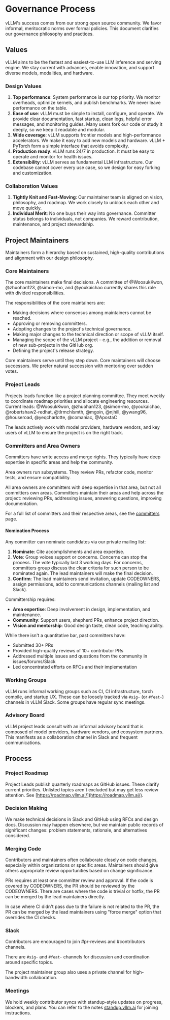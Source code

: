 # Governance Process

vLLM's success comes from our strong open source community. We favor informal, meritocratic norms over formal policies. This document clarifies our governance philosophy and practices.

## Values

vLLM aims to be the fastest and easiest-to-use LLM inference and serving engine. We stay current with advances, enable innovation, and support diverse models, modalities, and hardware.

### Design Values

1. **Top performance**: System performance is our top priority. We monitor overheads, optimize kernels, and publish benchmarks. We never leave performance on the table.
2. **Ease of use**: vLLM must be simple to install, configure, and operate. We provide clear documentation, fast startup, clean logs, helpful error messages, and monitoring guides. Many users fork our code or study it deeply, so we keep it readable and modular.
3. **Wide coverage**: vLLM supports frontier models and high-performance accelerators. We make it easy to add new models and hardware. vLLM + PyTorch form a simple interface that avoids complexity.
4. **Production ready**: vLLM runs 24/7 in production. It must be easy to operate and monitor for health issues.
5. **Extensibility**: vLLM serves as fundamental LLM infrastructure. Our codebase cannot cover every use case, so we design for easy forking and customization.

### Collaboration Values

1. **Tightly Knit and Fast-Moving**: Our maintainer team is aligned on vision, philosophy, and roadmap. We work closely to unblock each other and move quickly.
2. **Individual Merit**: No one buys their way into governance. Committer status belongs to individuals, not companies. We reward contribution, maintenance, and project stewardship.

## Project Maintainers

Maintainers form a hierarchy based on sustained, high-quality contributions and alignment with our design philosophy.

### Core Maintainers

The core maintainers make final decisions. A committee of @WoosukKwon, @zhuohan123, @simon-mo, and @youkaichao currently shares this role with divided responsibilities.

The responsibilities of the core maintainers are:

* Making decisions where consensus among maintainers cannot be reached.
* Approving or removing committers.
* Adopting changes to the project's technical governance.
* Making major changes to the technical direction or scope of vLLM itself.
* Managing the scope of the vLLM project – e.g., the addition or removal of new sub-projects in the GitHub org.
* Defining the project's release strategy.

Core maintainers serve until they step down. Core maintainers will choose successors. We prefer natural succession with mentoring over sudden votes.

### Project Leads

Projects leads function like a project planning committee. They meet weekly to coordinate roadmap priorities and allocate engineering resources. Current leads: @WoosukKwon, @zhuohan123, @simon-mo, @youkaichao, @robertshaw2-redhat, @tlrmchlsmth, @mgoin, @njhill, @ywang96, @houseroad, @yeqcharlotte, @comaniac, @ApostaC

The leads actively work with model providers, hardware vendors, and key users of vLLM to ensure the project is on the right track.

### Committers and Area Owners

Committers have write access and merge rights. They typically have deep expertise in specific areas and help the community.

Area owners run subsystems. They review PRs, refactor code, monitor tests, and ensure compatibility.

All area owners are committers with deep expertise in that area, but not all committers own areas. Committers maintain their areas and help across the project: reviewing PRs, addressing issues, answering questions, improving documentation.

For a full list of committers and their respective areas, see the [committers](./committers.md) page.

#### Nomination Process

Any committer can nominate candidates via our private mailing list:

1. **Nominate**: Cite accomplishments and area expertise.
2. **Vote**: Group voices support or concerns. Concerns can stop the process. The vote typically last 3 working days. For concerns, committers group discuss the clear criteria for such person to be nominated again. The lead maintainers will make the final decision.
3. **Confirm**: The lead maintainers send invitation, update CODEOWNERS, assign permissions, add to communications channels (mailing list and Slack).

Committership requires:

* **Area expertise**: Deep involvement in design, implementation, and maintenance.
* **Community**: Support users, shepherd PRs, enhance project direction.
* **Vision and mentorship**: Good design taste, clean code, teaching ability.

While there isn't a quantitative bar, past committers have:

* Submitted 30+ PRs
* Provided high-quality reviews of 10+ contributor PRs
* Addressed multiple issues and questions from the community in issues/forums/Slack
* Led concentrated efforts on RFCs and their implementation

### Working Groups

vLLM runs informal working groups such as CI, CI infrastructure, torch compile, and startup UX. These can be loosely tracked via `#sig-` (or `#feat-`) channels in vLLM Slack. Some groups have regular sync meetings.

### Advisory Board

vLLM project leads consult with an informal advisory board that is composed of model providers, hardware vendors, and ecosystem partners. This manifests as a collaboration channel in Slack and frequent communications.

## Process

### Project Roadmap

Project Leads publish quarterly roadmaps as GitHub issues. These clarify current priorities. Unlisted topics aren't excluded but may get less review attention. See [https://roadmap.vllm.ai/](https://roadmap.vllm.ai/).

### Decision Making

We make technical decisions in Slack and GitHub using RFCs and design docs. Discussion may happen elsewhere, but we maintain public records of significant changes: problem statements, rationale, and alternatives considered.

### Merging Code

Contributors and maintainers often collaborate closely on code changes, especially within organizations or specific areas. Maintainers should give others appropriate review opportunities based on change significance.

PRs requires at least one committer review and approval. If the code is covered by CODEOWNERS, the PR should be reviewed by the CODEOWNERS. There are cases where the code is trivial or hotfix, the PR can be merged by the lead maintainers directly.

In case where CI didn't pass due to the failure is not related to the PR, the PR can be merged by the lead maintainers using "force merge" option that overrides the CI checks.

### Slack

Contributors are encouraged to join #pr-reviews and #contributors channels.

There are `#sig-` and `#feat-` channels for discussion and coordination around specific topics.

The project maintainer group also uses a private channel for high-bandwidth collaboration.

### Meetings

We hold weekly contributor syncs with standup-style updates on progress, blockers, and plans. You can refer to the notes [standup.vllm.ai](https://standup.vllm.ai) for joining instructions.